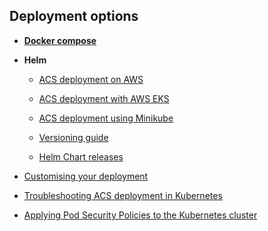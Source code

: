 ## Deployment options

* **[Docker compose](./docker-compose-deployment.md)**

* **Helm**
   * [ACS deployment on AWS](./helm-deployment-aws_cloud.md)
   * [ACS deployment with AWS EKS](./helm-deployment-aws_eks.md)
   * [ACS deployment using Minikube](./helm-deployment-minikube.md)

   * [Versioning guide](./helm-versioning.md)
   * [Helm Chart releases](./helm-chart-releases.md)

* [Customising your deployment](./customising-deployment.md)
* [Troubleshooting ACS deployment in Kubernetes](./troubleshooting-helm-deployment.md)
* [Applying Pod Security Policies to the Kubernetes cluster](./k8s-pod-security-policies.md)
